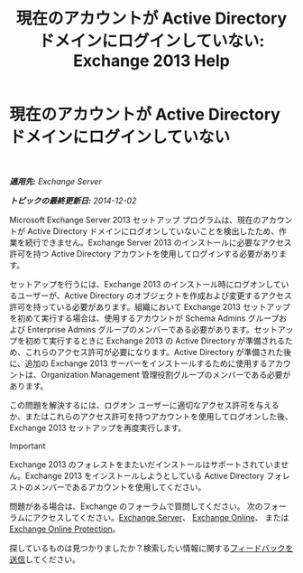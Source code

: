 ﻿---
title: '現在のアカウントが Active Directory ドメインにログインしていない: Exchange 2013 Help'
TOCTitle: 現在のアカウントが Active Directory ドメインにログインしていない
ms:assetid: 0e229d10-605a-420f-bf8b-58a7fcb5b259
ms:mtpsurl: https://technet.microsoft.com/ja-jp/library/ms.exch.setupreadiness.loggedontodomain(v=EXCHG.150)
ms:contentKeyID: 48269167
ms.date: 04/24/2018
mtps_version: v=EXCHG.150
ms.translationtype: HT
---

# 現在のアカウントが Active Directory ドメインにログインしていない

 

_**適用先:** Exchange Server_

_**トピックの最終更新日:** 2014-12-02_

Microsoft Exchange Server 2013 セットアップ プログラムは、現在のアカウントが Active Directory ドメインにログオンしていないことを検出したため、作業を続行できません。Exchange Server 2013 のインストールに必要なアクセス許可を持つ Active Directory アカウントを使用してログインする必要があります。

セットアップを行うには、Exchange 2013 のインストール時にログオンしているユーザーが、Active Directory のオブジェクトを作成および変更するアクセス許可を持っている必要があります。組織において Exchange 2013 セットアップを初めて実行する場合は、使用するアカウントが Schema Admins グループおよび Enterprise Admins グループのメンバーである必要があります。セットアップを初めて実行するときに Exchange 2013 の Active Directory が準備されるため、これらのアクセス許可が必要になります。Active Directory が準備された後に、追加の Exchange 2013 サーバーをインストールするために使用するアカウントは、Organization Management 管理役割グループのメンバーである必要があります。

この問題を解決するには、ログオン ユーザーに適切なアクセス許可を与えるか、またはこれらのアクセス許可を持つアカウントを使用してログオンした後、Exchange 2013 セットアップを再度実行します。


> [!IMPORTANT]
> Exchange 2013 のフォレストをまたいだインストールはサポートされていません。Exchange 2013 をインストールしようとしている Active Directory フォレストのメンバーであるアカウントを使用してください。



問題がある場合は、Exchange のフォーラムで質問してください。 次のフォーラムにアクセスしてください。[Exchange Server](https://go.microsoft.com/fwlink/p/?linkid=60612)、 [Exchange Online](https://go.microsoft.com/fwlink/p/?linkid=267542)、 または [Exchange Online Protection](https://go.microsoft.com/fwlink/p/?linkid=285351)。

探しているものは見つかりましたか？検索したい情報に関する[フィードバックを送信](mailto:exsetuphelpfeedback@microsoft.com?subject=exchange%202013%20setup%20help%20feedback)してください。

